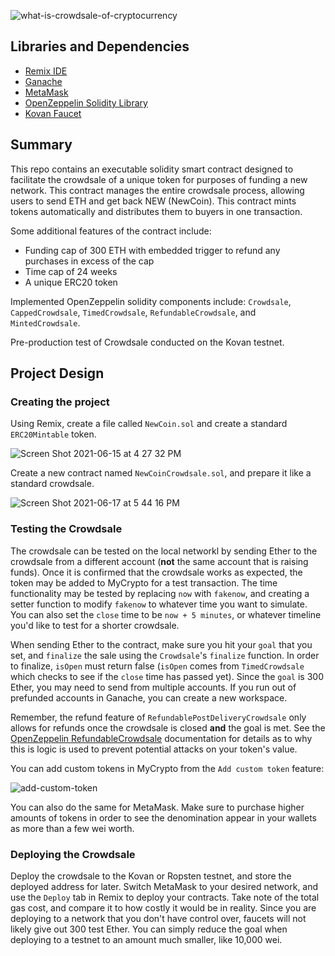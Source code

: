 ![what-is-crowdsale-of-cryptocurrency](https://user-images.githubusercontent.com/75221323/121783379-d29b4200-cb73-11eb-882f-5b271456f3ed.jpg)


## Libraries and Dependencies
* [Remix IDE](https://remix.ethereum.org)
* [Ganache](https://www.trufflesuite.com/ganache)
* [MetaMask](https://metamask.io/)
* [OpenZeppelin Solidity Library](https://docs.openzeppelin.com/contracts/4.x/)
* [Kovan Faucet](https://faucet.kovan.network/)


## Summary
This repo contains an executable solidity smart contract designed to facilitate the crowdsale of a unique token for purposes of funding a new network. This contract manages the entire crowdsale process, allowing users to send ETH and get back NEW (NewCoin). This contract mints tokens automatically and distributes them to buyers in one transaction.

Some additional features of the contract include:
* Funding cap of 300 ETH with embedded trigger to refund any purchases in excess of the cap
* Time cap of 24 weeks
* A unique ERC20 token

Implemented OpenZeppelin solidity components include:  `Crowdsale`, `CappedCrowdsale`, `TimedCrowdsale`, `RefundableCrowdsale`, and `MintedCrowdsale`.

Pre-production test of Crowdsale conducted on the Kovan testnet.

## Project Design

### Creating the project



Using Remix, create a file called `NewCoin.sol` and create a standard `ERC20Mintable` token. 

![Screen Shot 2021-06-15 at 4 27 32 PM](https://user-images.githubusercontent.com/75221323/122125980-b78c3480-cdf6-11eb-9fcb-5f48c01585af.png)


Create a new contract named `NewCoinCrowdsale.sol`, and prepare it like a standard crowdsale.

![Screen Shot 2021-06-17 at 5 44 16 PM](https://user-images.githubusercontent.com/75221323/122481125-c2300080-cf93-11eb-9679-892028a87818.png)



### Testing the Crowdsale

The crowdsale can be tested on the local networkl by sending Ether to the crowdsale from a different account (**not** the same account that is raising funds). Once it is confirmed that the crowdsale works as expected, the token may be added to MyCrypto for a test transaction. The time functionality may be tested by replacing `now` with `fakenow`, and creating a setter function to modify `fakenow` to whatever time you want to simulate. You can also set the `close` time to be `now + 5 minutes`, or whatever timeline you'd like to test for a shorter crowdsale.

When sending Ether to the contract, make sure you hit your `goal` that you set, and `finalize` the sale using the `Crowdsale`'s `finalize` function. In order to finalize, `isOpen` must return false (`isOpen` comes from `TimedCrowdsale` which checks to see if the `close` time has passed yet). Since the `goal` is 300 Ether, you may need to send from multiple accounts. If you run out of prefunded accounts in Ganache, you can create a new workspace.

Remember, the refund feature of `RefundablePostDeliveryCrowdsale` only allows for refunds once the crowdsale is closed **and** the goal is met. See the [OpenZeppelin RefundableCrowdsale](https://docs.openzeppelin.com/contracts/2.x/api/crowdsale#RefundableCrowdsale) documentation for details as to why this is logic is used to prevent potential attacks on your token's value.

You can add custom tokens in MyCrypto from the `Add custom token` feature:

![add-custom-token](https://i.imgur.com/p1wwXQ9.png)

You can also do the same for MetaMask. Make sure to purchase higher amounts of tokens in order to see the denomination appear in your wallets as more than a few wei worth.

### Deploying the Crowdsale

Deploy the crowdsale to the Kovan or Ropsten testnet, and store the deployed address for later. Switch MetaMask to your desired network, and use the `Deploy` tab in Remix to deploy your contracts. Take note of the total gas cost, and compare it to how costly it would be in reality. Since you are deploying to a network that you don't have control over, faucets will not likely give out 300 test Ether. You can simply reduce the goal when deploying to a testnet to an amount much smaller, like 10,000 wei.


